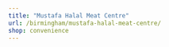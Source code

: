 ```yaml
---
title: "Mustafa Halal Meat Centre"
url: /birmingham/mustafa-halal-meat-centre/
shop: convenience
---
```

